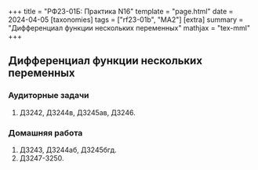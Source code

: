 +++
title = "РФ23-01Б: Практика N16"
template = "page.html"
date = 2024-04-05
[taxonomies]
tags = ["rf23-01b", "MA2"]
[extra]
summary = "Дифференциал функции нескольких переменных"
mathjax = "tex-mml"
+++

<!-- more -->

## Дифференциал функции нескольких переменных


### Аудиторные задачи

1. Д3242, Д3244в, Д3245ав, Д3246.

### Домашняя работа

1. Д3243, Д3244аб, Д3245бгд.
2. Д3247-3250.